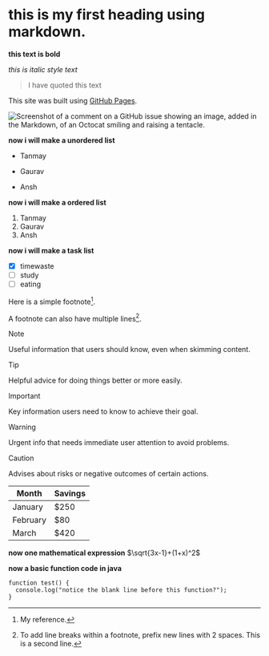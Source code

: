 # this is my first heading using markdown.

**this text is bold**

_this is italic style text_

>I have quoted this text

This site was built using [GitHub Pages](https://pages.github.com/).

![Screenshot of a comment on a GitHub issue showing an image, added in the Markdown, of an Octocat smiling and raising a tentacle.](https://myoctocat.com/assets/images/base-octocat.svg)

**now i will make a unordered list**
- Tanmay
* Gaurav
+ Ansh

**now i will make a ordered list**
1. Tanmay
2. Gaurav
3. Ansh

**now i will make a task list**
- [x] timewaste
- [ ] study
- [ ] eating

Here is a simple footnote[^1].

A footnote can also have multiple lines[^2].

[^1]: My reference.
[^2]: To add line breaks within a footnote, prefix new lines with 2 spaces.
  This is a second line.

> [!NOTE]
> Useful information that users should know, even when skimming content.

> [!TIP]
> Helpful advice for doing things better or more easily.

> [!IMPORTANT]
> Key information users need to know to achieve their goal.

> [!WARNING]
> Urgent info that needs immediate user attention to avoid problems.

> [!CAUTION]
> Advises about risks or negative outcomes of certain actions.

| Month    | Savings |
| -------- | ------- |
| January  | $250    |
| February | $80     |
| March    | $420    |


**now one mathematical expression**
$\sqrt{3x-1}+(1+x)^2$

**now a basic function code in java**

```
function test() {
  console.log("notice the blank line before this function?");
}
```


